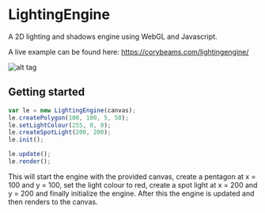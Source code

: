 LightingEngine
==============

A 2D lighting and shadows engine using WebGL and Javascript.

A live example can be found here: https://corybeams.com/lightingengine/

![alt tag](http://puu.sh/e8waf/5bace22882.jpg)

## Getting started

```javascript
var le = new LightingEngine(canvas);
le.createPolygon(100, 100, 5, 50);
le.setLightColour(255, 0, 0);
le.createSpotLight(200, 200);
le.init();

le.update();
le.render();
```

This will start the engine with the provided canvas, create a pentagon at x = 100 and y = 100, set the light colour to red, create a spot light at x = 200 and y = 200 and finally initialize the engine. After this the engine is updated and then renders to the canvas.
